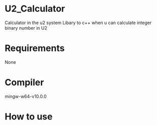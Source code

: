 # U2_Calculator
Calculator in the u2 system
Libary to c++ when u can calculate integer binary number in U2

# Requirements
None

# Compiler
mingw-w64-v10.0.0

# How to use

